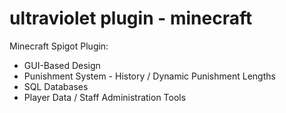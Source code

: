 # ultraviolet plugin - minecraft
Minecraft Spigot Plugin:
- GUI-Based Design
- Punishment System - History / Dynamic Punishment Lengths
- SQL Databases
- Player Data / Staff Administration Tools
